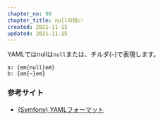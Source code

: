 ```yaml
---
chapter_no: 90
chapter_title: nullの扱い
created: 2021-11-15
updated: 2021-11-15
---
```

YAMLではnullは`null`または、チルダ(`~`)で表現します。
```
a: {em{null}em}
b: {em{~}em}
```

### 参考サイト
- [(Symfony) YAMLフォーマット](https://symfony.com/legacy/doc/reference/1_2/ja/02-yaml)
